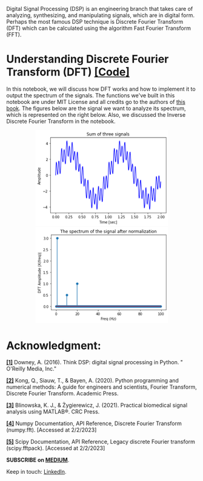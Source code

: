 Digital Signal Processing (DSP) is an engineering branch that takes care of analyzing, synthesizing, and manipulating signals, which are in digital form. Perhaps the most famous DSP technique is Discrete Fourier Transform (DFT) which can be calculated using the algorithm Fast Fourier Transform (FFT).

# Understanding Discrete Fourier Transform (DFT) [**[Code]**](https://github.com/OmarAlkousa/Learn-Fourier-Transform/blob/0aa07f1f7a792f38418c2c637f07dce1ddfdbf81/Understanding%20Discrete%20Fourier%20Transform%20(DFT)/Understanding_Discrete_Fourier_Transform_(DFT).ipynb)

In this notebook, we will discuss how DFT works and how to implement it to output the spectrum of the signals. The functions we've built in this notebook are under MIT License and all credits go to the authors of [this book](https://pythonnumericalmethods.berkeley.edu/notebooks/Index.html). The figures below are the signal we want to analyze its spectrum, which is represented on the right below. Also, we discussed the Inverse Discrete Fourier Transform in the notebook.

<p align="center">
  <img src="https://github.com/OmarAlkousa/Learn-Fourier-Transform/blob/0aa07f1f7a792f38418c2c637f07dce1ddfdbf81/Understanding%20Discrete%20Fourier%20Transform%20(DFT)/The%20studied%20signal.png", width="350">
  <img src="https://github.com/OmarAlkousa/Learn-Fourier-Transform/blob/0aa07f1f7a792f38418c2c637f07dce1ddfdbf81/Understanding%20Discrete%20Fourier%20Transform%20(DFT)/first%20side%20DFT.png", width="350">
</p>

# Acknowledgment:
[**[1]**](https://biblioteca.unisced.edu.mz/bitstream/123456789/1667/1/thinkdsp.pdf) Downey, A. (2016). Think DSP: digital signal processing in Python. " O'Reilly Media, Inc."

[**[2]**](https://pythonnumericalmethods.berkeley.edu/notebooks/chapter24.02-Discrete-Fourier-Transform.html) Kong, Q., Siauw, T., & Bayen, A. (2020). Python programming and numerical methods: A guide for engineers and scientists, Fourier Transform, Discrete Fourier Transform. Academic Press.

[**[3]**](https://www.routledge.com/Practical-Biomedical-Signal-Analysis-Using-MATLAB/Blinowska-Zygierewicz/p/book/9781138364417) Blinowska, K. J., & Żygierewicz, J. (2021). Practical biomedical signal analysis using MATLAB®. CRC Press.

[**[4]**](https://numpy.org/doc/stable/reference/generated/numpy.fft.fft.html) Numpy Documentation, API Reference, Discrete Fourier Transform (numpy.fft). [Accessed at 2/2/2023]

[**[5]**](https://docs.scipy.org/doc/scipy/reference/generated/scipy.fftpack.fft.html) Scipy Documentation, API Reference, Legacy discrete Fourier transform (scipy.fftpack). [Accessed at 2/2/2023]

**SUBSCRIBE  on [MEDIUM](https://medium.com/@omar.ok1998/subscribe)**.

Keep in touch: [LinkedIn](https://www.linkedin.com/in/omar-alkousa).
